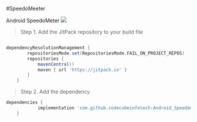 #SpeedoMeeter

Android SpeedoMeter
[![](https://jitpack.io/v/codecubeinfotech/Android_Speedomeeter.svg)](https://jitpack.io/#codecubeinfotech/Android_Speedomeeter)

> Step 1. Add the JitPack repository to your build file

```gradle

dependencyResolutionManagement {
		repositoriesMode.set(RepositoriesMode.FAIL_ON_PROJECT_REPOS)
		repositories {
			mavenCentral()
			maven { url 'https://jitpack.io' }
		}
	}
```

> Step 2. Add the dependency

``` gradle
dependencies {
	        implementation 'com.github.codecubeinfotech:Android_Speedomeeter:Tag'
	}
```

